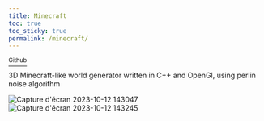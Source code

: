```yaml
---
title: Minecraft
toc: true
toc_sticky: true
permalink: /minecraft/
---
```


<a href="https://github.com/StokastX/Minecraft" class=""> <sup><i class="fa-brands fa-github"></i> Github</sup></a>

3D Minecraft-like world generator written in C++ and OpenGl, using perlin noise algorithm

![Capture d'écran 2023-10-12 143047](https://github.com/Patoche692/Minecraft/assets/54531293/f49789ea-8b51-4f3d-b9d3-70506c9db2be)
![Capture d'écran 2023-10-12 143245](https://github.com/Patoche692/Minecraft/assets/54531293/e3d6e3e0-8c3c-4945-a16a-b6d6bb9d6ddd)
